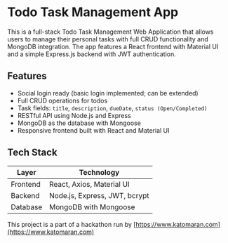 # Todo Task Management App

This is a full-stack Todo Task Management Web Application that allows users to manage their personal tasks with full CRUD functionality and MongoDB integration. The app features a React frontend with Material UI and a simple Express.js backend with JWT authentication.

## Features

- Social login ready (basic login implemented; can be extended)
- Full CRUD operations for todos
- Task fields: `title`, `description`, `dueDate`, `status (Open/Completed)`
- RESTful API using Node.js and Express
- MongoDB as the database with Mongoose
- Responsive frontend built with React and Material UI

## Tech Stack

| Layer     | Technology                      |
|-----------|---------------------------------|
| Frontend  | React, Axios, Material UI       |
| Backend   | Node.js, Express, JWT, bcrypt   |
| Database  | MongoDB with Mongoose           |


This project is a part of a hackathon run by [https://www.katomaran.com](https://www.katomaran.com)


